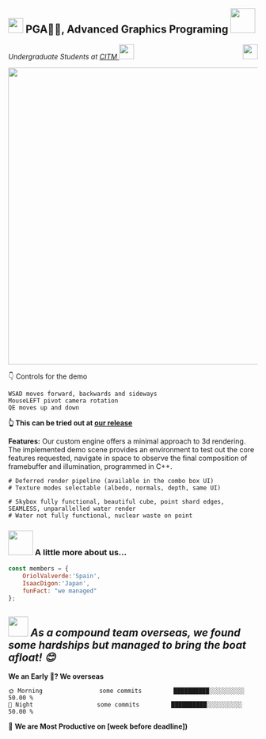 <h2><img src="https://emojis.slackmojis.com/emojis/images/1531849430/4246/blob-sunglasses.gif?1531849430" width="30"/> PGA🙏🏻, Advanced Graphics Programing <img src="https://media.giphy.com/media/12oufCB0MyZ1Go/giphy.gif" width="50"></h2>
<img align='right' src="https://media.giphy.com/media/3oKIPnAiaMCws8nOsE/giphy.gif" width="30">
<p><em>Undergraduate Students at <a href="https://www.citm.upc.edu/">CITM
</a><img src="https://seeklogo.com/images/U/UPC-logo-2C0458B6A3-seeklogo.com.jpg" width="30"> 
</em></p>

<img src="https://media.discordapp.net/attachments/683054980412080128/1116126966911881246/Capture.PNG?width=782&height=383" width="600">

👇 Controls for the demo
```
WSAD moves forward, backwards and sideways
MouseLEFT pivot camera rotation
QE moves up and down
```
**👆 This can be tried out at [our release](https://github.com/Makinilla-maker/ShaderEngine/releases/tag/Deliver3)**

**Features:**
Our custom engine offers a minimal approach to 3d rendering.
The implemented demo scene provides an environment to test out the core features requested, navigate in space to observe the final composition of framebuffer and illumination, programmed in C++.
```
# Deferred render pipeline (available in the combo box UI)
# Texture modes selectable (albedo, normals, depth, same UI)

# Skybox fully functional, beautiful cube, point shard edges, SEAMLESS, unparallelled water render
# Water not fully functional, nuclear waste on point
```
### <img src="https://media.giphy.com/media/VgCDAzcKvsR6OM0uWg/giphy.gif" width="50"> A little more about us...
```javascript
const members = {
    OriolValverde:'Spain',
    IsaacDigon:'Japan',
    funFact: "we managed"
};
```
<img src="https://media.giphy.com/media/NEU34P7OlWe1a/giphy.gif" width="40"> <em><b>As a compound team overseas, we found </b> some hardships <b>but managed to bring the boat afloat!</b> 😊</em>
---
**We an Early 🐤? We overseas** 
```text
🌞 Morning                some commits         ██████████░░░░░░░░░░   50.00 %
🌙 Night                  some commits         ██████████░░░░░░░░░░   50.00 % 
```
📅 **We are Most Productive on [week before deadline])** 
